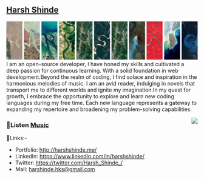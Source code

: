 ## [Harsh Shinde](http://harshshinde.me/)

![Harsh Shinde](H.png)
I am an open-source developer, I have honed my skills and cultivated a deep passion for continuous learning. With a solid foundation in web development.Beyond the realm of coding, I find solace and inspiration in the harmonious melodies of music. I am an avid reader, indulging in novels that transport me to different worlds and ignite my imagination.In my quest for growth, I embrace the opportunity to explore and learn new coding languages during my free time. Each new language represents a gateway to expanding my repertoire and broadening my problem-solving capabilities.

<img align="right" src="https://wakatime.com/share/@Harshinde/b8648e6a-47d4-45bc-bf41-1b72e8696f1b.svg" height="300px">

### 🎵Listen [Music](https://youtu.be/n3T3K2MHNjM) 

🔗Links:-
- Portfolio: http://harshshinde.me/
- LinkedIn: https://www.linkedin.com/in/harshshinde/
- Twitter: https://twitter.com/Harsh_Shinde_/
- Mail: harshinde.hks@gmail.com
